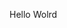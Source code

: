 Hello Wolrd





















































































































































































































































































































































































































































































































































































































































































































































































































































































































































































































































































































































































































































































































































































































































































































































































































































































































































































































































































































































































































































































































































































































































































